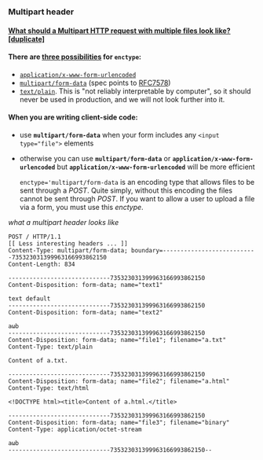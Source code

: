 
### Multipart header
#### [What should a Multipart HTTP request with multiple files look like? [duplicate]](https://stackoverflow.com/questions/913626/what-should-a-multipart-http-request-with-multiple-files-look-like)

#### There are  [three possibilities](https://www.w3.org/TR/html5/sec-forms.html#element-attrdef-form-enctype)  for  `enctype`:

-   [`application/x-www-form-urlencoded`](https://www.w3.org/TR/html5/sec-forms.html#urlencoded-form-data)
-   [`multipart/form-data`](https://www.w3.org/TR/html5/sec-forms.html#multipart-form-data)  (spec points to  [RFC7578](https://tools.ietf.org/html/rfc7578))
-   [`text/plain`](https://www.w3.org/TR/html5/sec-forms.html#plain-text-form-data). This is "not reliably interpretable by computer", so it should never be used in production, and we will not look further into it.

#### When you are writing client-side code:

-   use  **`multipart/form-data`**  when your form includes any  `<input type="file">`  elements
-   otherwise you can use  **`multipart/form-data`**  or  **`application/x-www-form-urlencoded`**  but  **`application/x-www-form-urlencoded`**  will be more efficient

	`enctype='multipart/form-data`  is an encoding type that allows files to be sent through a  _POST_. Quite simply, without this encoding the files cannot be sent through  _POST_. If you want to allow a user to upload a file via a form, you must use this  _enctype_.

_what a multipart header looks like_
```http
POST / HTTP/1.1
[[ Less interesting headers ... ]]
Content-Type: multipart/form-data; boundary=---------------------------735323031399963166993862150
Content-Length: 834

-----------------------------735323031399963166993862150
Content-Disposition: form-data; name="text1"

text default
-----------------------------735323031399963166993862150
Content-Disposition: form-data; name="text2"

aωb
-----------------------------735323031399963166993862150
Content-Disposition: form-data; name="file1"; filename="a.txt"
Content-Type: text/plain

Content of a.txt.

-----------------------------735323031399963166993862150
Content-Disposition: form-data; name="file2"; filename="a.html"
Content-Type: text/html

<!DOCTYPE html><title>Content of a.html.</title>

-----------------------------735323031399963166993862150
Content-Disposition: form-data; name="file3"; filename="binary"
Content-Type: application/octet-stream

aωb
-----------------------------735323031399963166993862150--

```
<!--stackedit_data:
eyJoaXN0b3J5IjpbMzkxMTIyOTQsMTY5MDg3OTM1MywtODc0OT
M4MjYzXX0=
-->